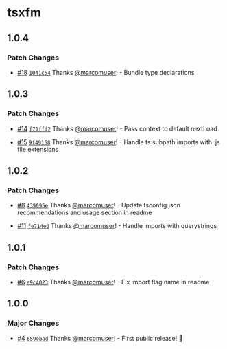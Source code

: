 # tsxfm

## 1.0.4

### Patch Changes

- [#18](https://github.com/marcomuser/tsxfm/pull/18) [`1041c54`](https://github.com/marcomuser/tsxfm/commit/1041c5426bdbd0648e3c8259efdc93c45dccc012) Thanks [@marcomuser](https://github.com/marcomuser)! - Bundle type declarations

## 1.0.3

### Patch Changes

- [#14](https://github.com/marcomuser/tsxfm/pull/14) [`f71fff2`](https://github.com/marcomuser/tsxfm/commit/f71fff292d5d1a825bdb208da5f5adfa1c463c99) Thanks [@marcomuser](https://github.com/marcomuser)! - Pass context to default nextLoad

- [#15](https://github.com/marcomuser/tsxfm/pull/15) [`9f49158`](https://github.com/marcomuser/tsxfm/commit/9f49158baa49dfffed17094baf58b787cd823ec4) Thanks [@marcomuser](https://github.com/marcomuser)! - Handle ts subpath imports with .js file extensions

## 1.0.2

### Patch Changes

- [#8](https://github.com/marcomuser/tsxfm/pull/8) [`439095e`](https://github.com/marcomuser/tsxfm/commit/439095e36a6db843c5842eed3328b9fb9bb7b73e) Thanks [@marcomuser](https://github.com/marcomuser)! - Update tsconfig.json recommendations and usage section in readme

- [#11](https://github.com/marcomuser/tsxfm/pull/11) [`fe714e0`](https://github.com/marcomuser/tsxfm/commit/fe714e06d665a7280e44154ae44bfd35b504e055) Thanks [@marcomuser](https://github.com/marcomuser)! - Handle imports with querystrings

## 1.0.1

### Patch Changes

- [#6](https://github.com/marcomuser/tsxfm/pull/6) [`e9c4023`](https://github.com/marcomuser/tsxfm/commit/e9c4023868e67dfdd4b9d1f2f0fb402fac2750dd) Thanks [@marcomuser](https://github.com/marcomuser)! - Fix import flag name in readme

## 1.0.0

### Major Changes

- [#4](https://github.com/marcomuser/tsxfm/pull/4) [`659ebad`](https://github.com/marcomuser/tsxfm/commit/659ebad03406cb1546ae6b14f2a89dcb9028215e) Thanks [@marcomuser](https://github.com/marcomuser)! - First public release! 🎉
